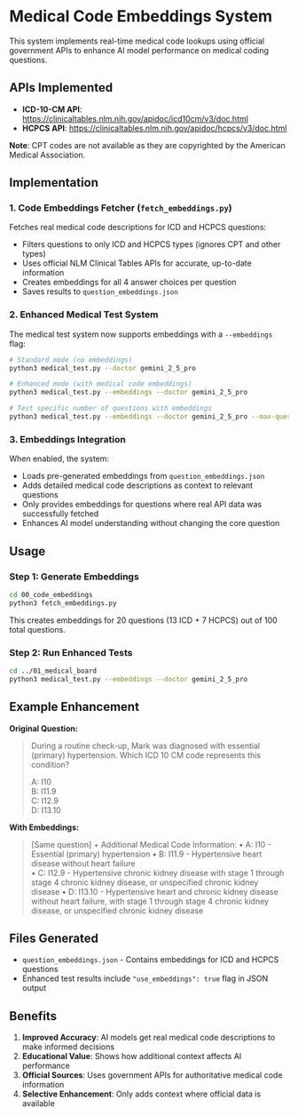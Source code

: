 # Medical Code Embeddings System

This system implements real-time medical code lookups using official government APIs to enhance AI model performance on medical coding questions.

## APIs Implemented

- **ICD-10-CM API**: https://clinicaltables.nlm.nih.gov/apidoc/icd10cm/v3/doc.html
- **HCPCS API**: https://clinicaltables.nlm.nih.gov/apidoc/hcpcs/v3/doc.html

**Note**: CPT codes are not available as they are copyrighted by the American Medical Association.

## Implementation

### 1. Code Embeddings Fetcher (`fetch_embeddings.py`)

Fetches real medical code descriptions for ICD and HCPCS questions:
- Filters questions to only ICD and HCPCS types (ignores CPT and other types)
- Uses official NLM Clinical Tables APIs for accurate, up-to-date information
- Creates embeddings for all 4 answer choices per question
- Saves results to `question_embeddings.json`

### 2. Enhanced Medical Test System

The medical test system now supports embeddings with a `--embeddings` flag:

```bash
# Standard mode (no embeddings)
python3 medical_test.py --doctor gemini_2_5_pro

# Enhanced mode (with medical code embeddings)
python3 medical_test.py --embeddings --doctor gemini_2_5_pro

# Test specific number of questions with embeddings
python3 medical_test.py --embeddings --doctor gemini_2_5_pro --max-questions 10
```

### 3. Embeddings Integration

When enabled, the system:
- Loads pre-generated embeddings from `question_embeddings.json`
- Adds detailed medical code descriptions as context to relevant questions
- Only provides embeddings for questions where real API data was successfully fetched
- Enhances AI model understanding without changing the core question

## Usage

### Step 1: Generate Embeddings

```bash
cd 00_code_embeddings
python3 fetch_embeddings.py
```

This creates embeddings for 20 questions (13 ICD + 7 HCPCS) out of 100 total questions.

### Step 2: Run Enhanced Tests

```bash
cd ../01_medical_board
python3 medical_test.py --embeddings --doctor gemini_2_5_pro
```

## Example Enhancement

**Original Question:**
> During a routine check-up, Mark was diagnosed with essential (primary) hypertension. Which ICD 10 CM code represents this condition?
> 
> A: I10  
> B: I11.9  
> C: I12.9  
> D: I13.10

**With Embeddings:**
> [Same question] + Additional Medical Code Information:
> • A: I10 - Essential (primary) hypertension
> • B: I11.9 - Hypertensive heart disease without heart failure  
> • C: I12.9 - Hypertensive chronic kidney disease with stage 1 through stage 4 chronic kidney disease, or unspecified chronic kidney disease
> • D: I13.10 - Hypertensive heart and chronic kidney disease without heart failure, with stage 1 through stage 4 chronic kidney disease, or unspecified chronic kidney disease

## Files Generated

- `question_embeddings.json` - Contains embeddings for ICD and HCPCS questions
- Enhanced test results include `"use_embeddings": true` flag in JSON output

## Benefits

1. **Improved Accuracy**: AI models get real medical code descriptions to make informed decisions
2. **Educational Value**: Shows how additional context affects AI performance  
3. **Official Sources**: Uses government APIs for authoritative medical code information
4. **Selective Enhancement**: Only adds context where official data is available
